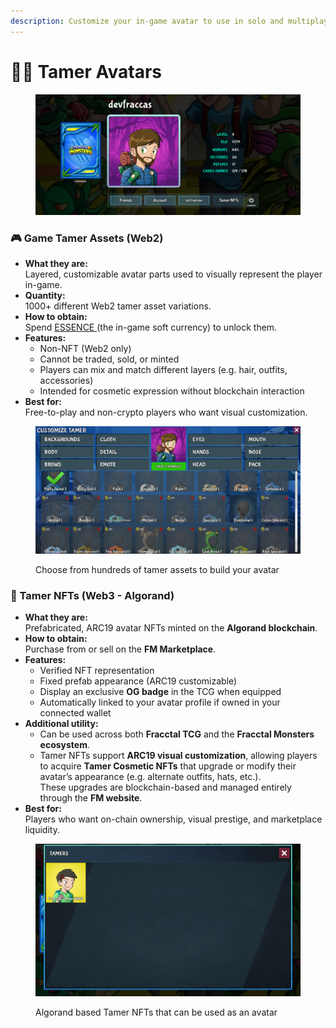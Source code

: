 ```yaml
---
description: Customize your in-game avatar to use in solo and multiplayer
---
```


# 🙋‍♂️ Tamer Avatars

<figure><img src="../.gitbook/assets/image (15).png" alt=""><figcaption></figcaption></figure>

### 🎮 Game Tamer Assets (Web2)

* **What they are:**\
  Layered, customizable avatar parts used to visually represent the player in-game.
* **Quantity:**\
  1000+ different Web2 tamer asset variations.
* **How to obtain:**\
  Spend [ESSENCE ](currencies.md)(the in-game soft currency) to unlock them.
* **Features:**
  * Non-NFT (Web2 only)
  * Cannot be traded, sold, or minted
  * Players can mix and match different layers (e.g. hair, outfits, accessories)
  * Intended for cosmetic expression without blockchain interaction
* **Best for:**\
  Free-to-play and non-crypto players who want visual customization.

<figure><img src="../.gitbook/assets/image (16).png" alt=""><figcaption><p>Choose from hundreds of tamer assets to build your avatar</p></figcaption></figure>

### 🧿 Tamer NFTs (Web3 - Algorand)

* **What they are:**\
  Prefabricated, ARC19 avatar NFTs minted on the **Algorand blockchain**.
* **How to obtain:**\
  Purchase from or sell on the **FM Marketplace**.
* **Features:**
  * Verified NFT representation
  * Fixed prefab appearance (ARC19 customizable)
  * Display an exclusive **OG badge** in the TCG when equipped
  * Automatically linked to your avatar profile if owned in your connected wallet
* **Additional utility:**
  * Can be used across both **Fracctal TCG** and the **Fracctal Monsters ecosystem**.
  * Tamer NFTs support **ARC19 visual customization**, allowing players to acquire **Tamer Cosmetic NFTs** that upgrade or modify their avatar’s appearance (e.g. alternate outfits, hats, etc.).\
    These upgrades are blockchain-based and managed entirely through the **FM website**.
* **Best for:**\
  Players who want on-chain ownership, visual prestige, and marketplace liquidity.

<figure><img src="../.gitbook/assets/image (17).png" alt=""><figcaption><p>Algorand based Tamer NFTs that can be used as an avatar</p></figcaption></figure>
